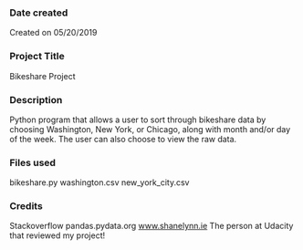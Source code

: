 ### Date created
Created on 05/20/2019

### Project Title
Bikeshare Project

### Description
Python program that allows a user to sort through bikeshare data by choosing Washington, New York, or Chicago, along with month and/or day of the week.  The user can also choose to view the raw data.

### Files used
bikeshare.py
washington.csv
new_york_city.csv

### Credits
Stackoverflow
pandas.pydata.org
www.shanelynn.ie
The person at Udacity that reviewed my project!


